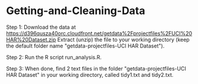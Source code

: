 Getting-and-Cleaning-Data
=========================
Step 1:
Download the data at https://d396qusza40orc.cloudfront.net/getdata%2Fprojectfiles%2FUCI%20HAR%20Dataset.zip 
Extract (unzip) the file to your working directory (keep the default folder name "getdata-projectfiles-UCI HAR Dataset").

Step 2:
Run the R script run_analysis.R.

Step 3:
When done, find 2 text files in the folder "getdata-projectfiles-UCI HAR Dataset" in your working directory, called tidy1.txt and tidy2.txt.



